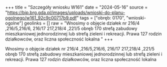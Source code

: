 +++
title = "Szczegóły wniosku W161"
date = "2024-05-16"
source = "https://bip.brg.gda.pl/images/uploads/wnioski-do-planu-ogolnego/w161_92c9c00717b9.pdf"
tags = ["obręb: 0170", "wnioski-ogolne"]
geolinks = []
raw = "Wnosimy o objęcie działek nr 216/4 ,216/5,216/6, 216/17 217,218/4 ,221/5 obręb 170 strefą zabudowy mieszkaniowej jednorodzinnej lub strefą zieleni i rekreacji. Prawa 127 rodzin działkowców, oraz liczna społeczność lokalna "
+++

Wnosimy o objęcie działek nr 216/4 ,216/5,216/6, 216/17 217,218/4 ,221/5 obręb 170
strefą zabudowy mieszkaniowej jednorodzinnej lub strefą zieleni i rekreacji.
Prawa 127 rodzin działkowców, oraz liczna społeczność lokalna



